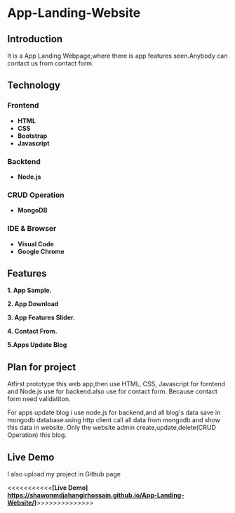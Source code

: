 # App-Landing-Website

## Introduction
It is a App Landing Webpage,where there is app features seen.Anybody can contact us from contact form.

## Technology
### Frontend
* **HTML**
* **CSS**
* **Bootstrap**
* **Javascript**

### Backtend
* **Node.js**

### CRUD Operation
* **MongoDB**

### IDE & Browser
* **Visual Code**
* **Google Chrome**

## Features
**1. App Sample.**

**2. App Download**

**3. App Features Slider.**

**4. Contact From.**

**5.Apps Update Blog**

## Plan for project
Atfirst prototype this web app,then use HTML, CSS, Javascript for forntend and Node.js use for backend.also use for contact form. Because contact form need validatiton.

For apps update blog i use node.js for backend,and all blog's data save in mongodb database.using http client call all data from mongodb and show this data in website. Only the website admin create,update,delete(CRUD Operation) this blog. 

## Live Demo
I also upload my project in Github page

<<<<<<<<<<<**[Live Demo] https://shawonmdjahangirhossain.github.io/App-Landing-Website/)**>>>>>>>>>>>>>>


